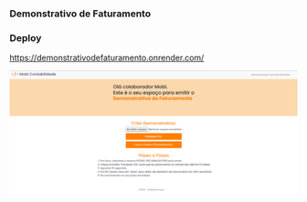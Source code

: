 ### Demonstrativo de Faturamento


### Deploy

https://demonstrativodefaturamento.onrender.com/


![Preview](/templates/img.png)
